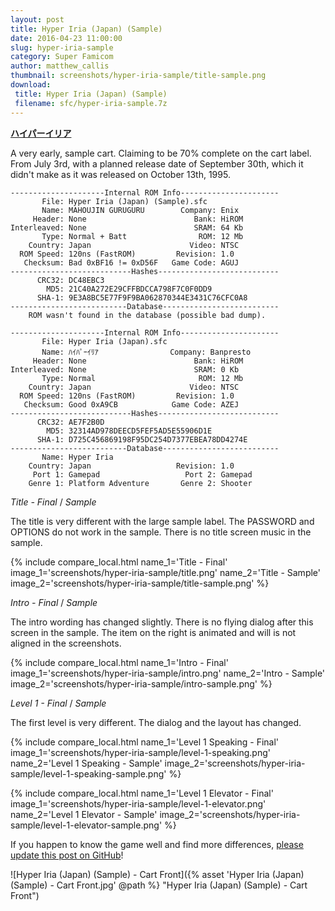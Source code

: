 ```yaml
---
layout: post
title: Hyper Iria (Japan) (Sample)
date: 2016-04-23 11:00:00
slug: hyper-iria-sample
category: Super Famicom
author: matthew_callis
thumbnail: screenshots/hyper-iria-sample/title-sample.png
download:
 title: Hyper Iria (Japan) (Sample)
 filename: sfc/hyper-iria-sample.7z
---
```


__[ハイパーイリア](https://superfamicom.org/info/hyper-iria)__

A very early, sample cart. Claiming to be 70% complete on the cart label. From July 3rd, with a planned release date of September 30th, which it didn't make as it was released on October 13th, 1995.

```
---------------------Internal ROM Info----------------------
       File: Hyper Iria (Japan) (Sample).sfc
       Name: MAHOUJIN GURUGURU        Company: Enix
     Header: None                        Bank: HiROM
Interleaved: None                        SRAM: 64 Kb
       Type: Normal + Batt                ROM: 12 Mb
    Country: Japan                      Video: NTSC
  ROM Speed: 120ns (FastROM)         Revision: 1.0
   Checksum: Bad 0xBF16 != 0xD56F   Game Code: AGUJ
---------------------------Hashes---------------------------
      CRC32: DC48EBC3
        MD5: 21C40A272E29CFFBDCCA798F7C0F0DD9
      SHA-1: 9E3A8BC5E77F9F9BA062870344E3431C76CFC0A8
--------------------------Database--------------------------
    ROM wasn't found in the database (possible bad dump).

---------------------Internal ROM Info----------------------
       File: Hyper Iria (Japan).sfc
       Name: ﾊｲﾊﾟｰｲﾘｱ                Company: Banpresto
     Header: None                        Bank: HiROM
Interleaved: None                        SRAM: 0 Kb
       Type: Normal                       ROM: 12 Mb
    Country: Japan                      Video: NTSC
  ROM Speed: 120ns (FastROM)         Revision: 1.0
   Checksum: Good 0xA9CB            Game Code: AZEJ
---------------------------Hashes---------------------------
      CRC32: AE7F2B0D
        MD5: 32314AD978DEECD5FEF5AD5E55906D1E
      SHA-1: D725C456869198F95DC254D7377EBEA78DD4274E
--------------------------Database--------------------------
       Name: Hyper Iria
    Country: Japan                   Revision: 1.0
     Port 1: Gamepad                   Port 2: Gamepad
    Genre 1: Platform Adventure       Genre 2: Shooter
```

_Title - Final_  / _Sample_

The title is very different with the large sample label. The PASSWORD and OPTIONS do not work in the sample. There is no title screen music in the sample.

{% include compare_local.html
    name_1='Title - Final'
    image_1='screenshots/hyper-iria-sample/title.png'
    name_2='Title - Sample'
    image_2='screenshots/hyper-iria-sample/title-sample.png'
%}

_Intro - Final_  / _Sample_

The intro wording has changed slightly. There is no flying dialog after this screen in the sample. The item on the right is animated and will is not aligned in the screenshots.

{% include compare_local.html
    name_1='Intro - Final'
    image_1='screenshots/hyper-iria-sample/intro.png'
    name_2='Intro - Sample'
    image_2='screenshots/hyper-iria-sample/intro-sample.png'
%}

_Level 1 - Final_  / _Sample_

The first level is very different. The dialog and the layout has changed.

{% include compare_local.html
    name_1='Level 1 Speaking - Final'
    image_1='screenshots/hyper-iria-sample/level-1-speaking.png'
    name_2='Level 1 Speaking - Sample'
    image_2='screenshots/hyper-iria-sample/level-1-speaking-sample.png'
%}

{% include compare_local.html
    name_1='Level 1 Elevator - Final'
    image_1='screenshots/hyper-iria-sample/level-1-elevator.png'
    name_2='Level 1 Elevator - Sample'
    image_2='screenshots/hyper-iria-sample/level-1-elevator-sample.png'
%}

If you happen to know the game well and find more differences, [please update this post on GitHub](https://github.com/MatthewCallis/eludevisibility.org)!

![Hyper Iria (Japan) (Sample) - Cart Front]({% asset 'Hyper Iria (Japan) (Sample) - Cart Front.jpg' @path %} "Hyper Iria (Japan) (Sample) - Cart Front")
